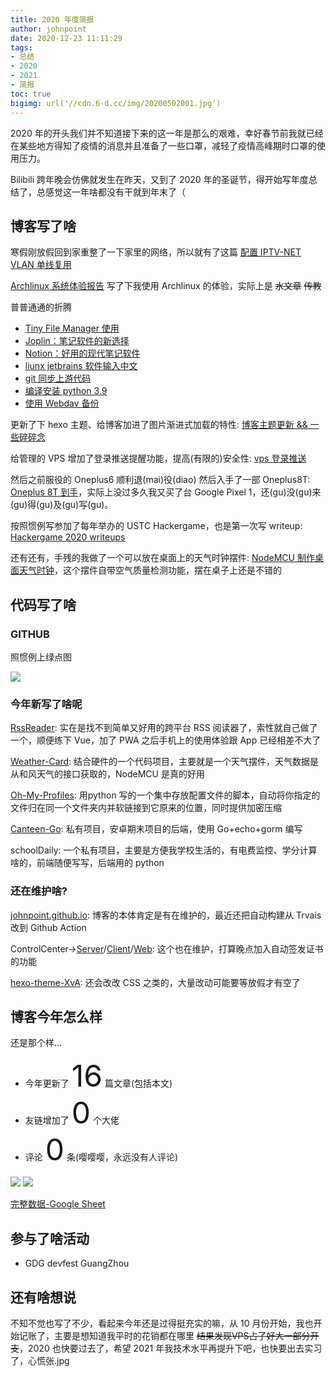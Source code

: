 ```yaml
---
title: 2020 年度简报
author: johnpoint
date: 2020-12-23 11:11:29
tags:
- 总结
- 2020
- 2021
- 简报
toc: true
bigimg: url('//cdn.6-d.cc/img/20200502001.jpg')
---
```


2020 年的开头我们并不知道接下来的这一年是那么的艰难，幸好春节前我就已经在某些地方得知了疫情的消息并且准备了一些口罩，减轻了疫情高峰期时口罩的使用压力。

Bilibili 跨年晚会仿佛就发生在昨天，又到了 2020 年的圣诞节，得开始写年度总结了，总感觉这一年啥都没有干就到年末了（

<!--more-->

## 博客写了啥

寒假刚放假回到家重整了一下家里的网络，所以就有了这篇 [配置 IPTV-NET VLAN 单线复用](https://blog.lvcshu.com/2020/01/09/配置-IPTV-NET-VLAN-单线复用/)

[Archlinux 系统体验报告](https://blog.lvcshu.com/2020/01/13/Arch-系统体验报告/) 写了下我使用 Archlinux 的体验，实际上是 ~~水文章~~ ~~传教~~

普普通通的折腾
- [Tiny File Manager 使用](https://blog.lvcshu.com/2020/02/14/Tiny-File-Manager-使用/)
- [Joplin：笔记软件的新选择](https://blog.lvcshu.com/2020/02/22/Joplin笔记软件的新选择/)
- [Notion：好用的现代笔记软件](https://blog.lvcshu.com/2020/03/23/Notion:好用的现代笔记软件/)
- [liunx jetbrains 软件输入中文](https://blog.lvcshu.com/2020/06/13/liunx-jetbrains-软件输入中文/)
- [git 同步上游代码](https://blog.lvcshu.com/2020/05/31/git-同步上游代码/)
- [编译安装 python 3.9](https://blog.lvcshu.com/2020/10/09/upgrade-to-python-3.9/)
- [使用 Webdav 备份](https://blog.lvcshu.com/2020/11/07/webdav-backup/)

更新了下 hexo 主题、给博客加进了图片渐进式加载的特性: [博客主题更新 && 一些碎碎念](https://blog.lvcshu.com/2020/04/19/博客主题更新以及一些碎碎念/)

给管理的 VPS 增加了登录推送提醒功能，提高(有限的)安全性: [vps 登录推送](https://blog.lvcshu.com/2020/09/13/vps-登录推送/)

然后之前服役的 Oneplus6 顺利退(mai)役(diao) 然后入手了一部 Oneplus8T: [Oneplus 8T 到手](https://blog.lvcshu.com/2020/10/21/Oneplus-8T/)，实际上没过多久我又买了台 Google Pixel 1，还(gu)没(gu)来(gu)得(gu)及(gu)写(gu)。

按照惯例写参加了每年举办的 USTC Hackergame，也是第一次写 writeup: [Hackergame 2020 writeups](https://blog.lvcshu.com/2020/11/04/2020-Hackergame-writeups/)

还有还有，手残的我做了一个可以放在桌面上的天气时钟摆件: [NodeMCU 制作桌面天气时钟](https://blog.lvcshu.com/2020/12/02/ESP8266-weather-card/)，这个摆件自带空气质量检测功能，摆在桌子上还是不错的

## 代码写了啥

### GITHUB

照惯例上绿点图

![](https://cdn.6-d.cc/img/20201223001.jpg)

### 今年新写了啥呢

[RssReader](https://github.com/johnpoint/RssReader): 实在是找不到简单又好用的跨平台 RSS 阅读器了，索性就自己做了一个，顺便练下 Vue，加了 PWA 之后手机上的使用体验跟 App 已经相差不大了

[Weather-Card](https://github.com/johnpoint/Weather-Card): 结合硬件的一个代码项目，主要就是一个天气摆件，天气数据是从和风天气的接口获取的，NodeMCU 是真的好用

[Oh-My-Profiles](https://github.com/johnpoint/Oh-My-Profiles): 用python 写的一个集中存放配置文件的脚本，自动将你指定的文件归在同一个文件夹内并软链接到它原来的位置，同时提供加密压缩

[Canteen-Go](https://github.com/johnpoint/Canteen-Go): 私有项目，安卓期末项目的后端，使用 Go+echo+gorm 编写

schoolDaily: 一个私有项目，主要是方便我学校生活的，有电费监控、学分计算啥的，前端随便写写，后端用的 python

### 还在维护啥?

[johnpoint.github.io](https://github.com/johnpoint/johnpoint.github.io): 博客的本体肯定是有在维护的，最近还把自动构建从 Trvais 改到 Github Action

ControlCenter->[Server](https://github.com/johnpoint/ControlCenter-Server)/[Client](https://github.com/johnpoint/ControlCenter-Client)/[Web](https://github.com/johnpoint/ControlCenter-Web): 这个也在维护，打算晚点加入自动签发证书的功能

[hexo-theme-XvA](https://github.com/johnpoint/hexo-theme-XvA): 还会改改 CSS 之类的，大量改动可能要等放假才有空了

## 博客今年怎么样

还是那个样...

- 今年更新了 <font size="10">16</font> 篇文章(包括本文)
- 友链增加了 <font size="10">0</font> 个大佬
- 评论 <font size="10">0</font> 条(嘤嘤嘤，永远没有人评论)

![](https://cdn.6-d.cc/img/20201223002.jpg)
![](https://cdn.6-d.cc/img/20201223003.jpg)

[完整数据-Google Sheet](https://docs.google.com/spreadsheets/d/19IMNXASqGDHkfLxmhIEK4RFJVod4JV039Q_2oN2myRs/edit?usp=sharing)

## 参与了啥活动

- GDG devfest GuangZhou

## 还有啥想说

不知不觉也写了不少，看起来今年还是过得挺充实的嘛，从 10 月份开始，我也开始记账了，主要是想知道我平时的花销都在哪里 ~~结果发现VPS占了好大一部分开支~~，2020 也快要过去了，希望 2021 年我技术水平再提升下吧，也快要出去实习了，心慌张.jpg
